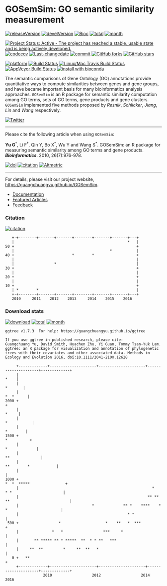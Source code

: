 GOSemSim: GO semantic similarity measurement
============================================

[![releaseVersion](https://img.shields.io/badge/release%20version-2.0.0-green.svg?style=flat)](https://bioconductor.org/packages/GOSemSim) [![develVersion](https://img.shields.io/badge/devel%20version-2.1.0-green.svg?style=flat)](https://github.com/GuangchuangYu/GOSemSim) [![Bioc](http://www.bioconductor.org/shields/years-in-bioc/GOSemSim.svg)](https://www.bioconductor.org/packages/devel/bioc/html/GOSemSim.html#since) [![total](https://img.shields.io/badge/downloads-60324/total-blue.svg?style=flat)](https://bioconductor.org/packages/stats/bioc/GOSemSim) [![month](https://img.shields.io/badge/downloads-2313/month-blue.svg?style=flat)](https://bioconductor.org/packages/stats/bioc/GOSemSim)

[![Project Status: Active - The project has reached a stable, usable state and is being actively developed.](http://www.repostatus.org/badges/latest/active.svg)](http://www.repostatus.org/#active) [![codecov](https://codecov.io/gh/GuangchuangYu/GOSemSim/branch/master/graph/badge.svg)](https://codecov.io/gh/GuangchuangYu/GOSemSim/) [![Last-changedate](https://img.shields.io/badge/last%20change-2016--11--09-green.svg)](https://github.com/GuangchuangYu/GOSemSim/commits/master) [![commit](http://www.bioconductor.org/shields/commits/bioc/GOSemSim.svg)](https://www.bioconductor.org/packages/devel/bioc/html/GOSemSim.html#svn_source) [![GitHub forks](https://img.shields.io/github/forks/GuangchuangYu/GOSemSim.svg)](https://github.com/GuangchuangYu/GOSemSim/network) [![GitHub stars](https://img.shields.io/github/stars/GuangchuangYu/GOSemSim.svg)](https://github.com/GuangchuangYu/GOSemSim/stargazers)

[![platform](http://www.bioconductor.org/shields/availability/devel/GOSemSim.svg)](https://www.bioconductor.org/packages/devel/bioc/html/GOSemSim.html#archives) [![Build Status](http://www.bioconductor.org/shields/build/devel/bioc/GOSemSim.svg)](https://bioconductor.org/checkResults/devel/bioc-LATEST/GOSemSim/) [![Linux/Mac Travis Build Status](https://img.shields.io/travis/GuangchuangYu/GOSemSim/master.svg?label=Mac%20OSX%20%26%20Linux)](https://travis-ci.org/GuangchuangYu/GOSemSim) [![AppVeyor Build Status](https://img.shields.io/appveyor/ci/Guangchuangyu/GOSemSim/master.svg?label=Windows)](https://ci.appveyor.com/project/GuangchuangYu/GOSemSim) [![install with bioconda](https://img.shields.io/badge/install%20with-bioconda-green.svg?style=flat)](http://bioconda.github.io/recipes/bioconductor-gosemsim/README.html)

The semantic comparisons of Gene Ontology (GO) annotations provide quantitative ways to compute similarities between genes and gene groups, and have became important basis for many bioinformatics analysis approaches. `GOSemSim` is an R package for semantic similarity computation among GO terms, sets of GO terms, gene products and gene clusters. `GOSemSim` implemented five methods proposed by *Resnik*, *Schlicker*, *Jiang*, *Lin* and *Wang* respectively.

[![Twitter](https://img.shields.io/twitter/url/https/github.com/GuangchuangYu/GOSemSim.svg?style=social)](https://twitter.com/intent/tweet?hashtags=GOSemSim&url=http://bioinformatics.oxfordjournals.org/content/26/7/976&screen_name=guangchuangyu)

------------------------------------------------------------------------

Please cite the following article when using `GOSemSim`:

**Yu G**<sup>†</sup>, Li F<sup>†</sup>, Qin Y, Bo X<sup>\*</sup>, Wu Y and Wang S<sup>\*</sup>. GOSemSim: an R package for measuring semantic similarity among GO terms and gene products. ***Bioinformatics***. 2010, 26(7):976-978.

[![doi](https://img.shields.io/badge/doi-10.1093/bioinformatics/btq064-green.svg?style=flat)](http://dx.doi.org/10.1093/bioinformatics/btq064) [![citation](https://img.shields.io/badge/cited%20by-231-green.svg?style=flat)](https://scholar.google.com.hk/scholar?oi=bibs&hl=en&cites=9484177541993722322) [![Altmetric](https://img.shields.io/badge/Altmetric-18-green.svg?style=flat)](https://www.altmetric.com/details/100979)

------------------------------------------------------------------------

For details, please visit our project website, <https://guangchuangyu.github.io/GOSemSim>.

-   [Documentation](https://guangchuangyu.github.io/GOSemSim/documentation/)
-   [Featured Articles](https://guangchuangyu.github.io/GOSemSim/featuredArticles/)
-   [Feedback](https://guangchuangyu.github.io/GOSemSim/#feedback)

### Citation

[![citation](https://img.shields.io/badge/cited%20by-231-green.svg?style=flat)](https://scholar.google.com.hk/scholar?oi=bibs&hl=en&cites=9484177541993722322)

       +-+--------+-------+-------+--------+-------+-------+---+
       |                                                   *   |
    50 +                                                       +
       |                                           *           |
    40 +                          *        *                   +
       |                                                       |
       |                  *                                    |
    30 +                                                       +
       |                                                       |
    20 +                                                       +
       |                                                       |
    10 +                                                       +
       | *        *                                            |
       +-+--------+-------+-------+--------+-------+-------+---+
       2010     2011    2012    2013     2014    2015    2016   

### Download stats

[![download](http://www.bioconductor.org/shields/downloads/GOSemSim.svg)](https://bioconductor.org/packages/stats/bioc/GOSemSim/) [![total](https://img.shields.io/badge/downloads-60324/total-blue.svg?style=flat)](https://bioconductor.org/packages/stats/bioc/GOSemSim) [![month](https://img.shields.io/badge/downloads-2313/month-blue.svg?style=flat)](https://bioconductor.org/packages/stats/bioc/GOSemSim)

    ggtree v1.7.3  For help: https://guangchuangyu.github.io/ggtree

    If you use ggtree in published research, please cite:
    Guangchuang Yu, David Smith, Huachen Zhu, Yi Guan, Tommy Tsan-Yuk Lam. ggtree: an R package for visualization and annotation of phylogenetic trees with their covariates and other associated data. Methods in Ecology and Evolution 2016, doi:10.1111/2041-210X.12628

         +-------------+---------------------+---------------------+---------------------+-------------+
         |                                                                                        *    |
         |                                                                                     *       |
         |                                                                                   *  *      |
    2000 +                                                                                             +
         |                                                                                       *     |
         |                                                                                 *           |
         |                                                                                    *        |
    1500 +                                                                                  *          +
         |                                                                               *             |
         |                                                                             **              |
         |                                                                      **        *            |
         |                                                                                             |
    1000 +                                                                  *  *  *****                +
         |                                                            *      * *                       |
         |                                                          ** ** **                           |
         |                                 *             ** *    ****    *    *                        |
         |                                                 * *                                         |
     500 +                  *                    *    **   *  ***                                      +
         |               *   *                  ***     *                                              |
         |       ** ***** ** * *****  **  * * **   ***                                                 |
         |     **  **         *     **  **   *                                                         |
       0 +   **                                                                                        +
         +-------------+---------------------+---------------------+---------------------+-------------+
                     2010                  2012                  2014                  2016
